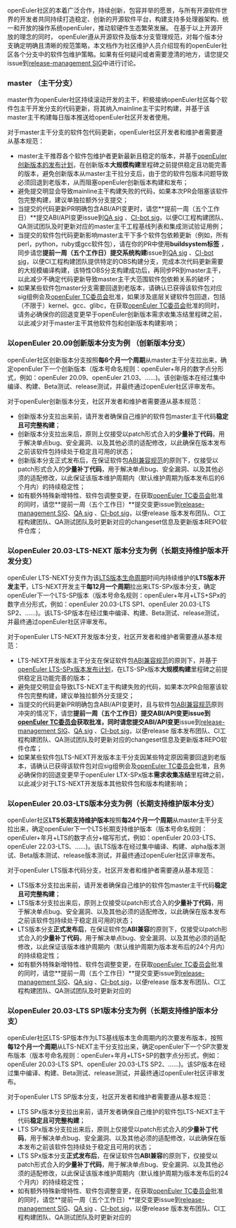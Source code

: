 openEuler社区的本着广泛合作，持续创新，包容并举的愿景，与所有开源软件世界的开发者共同持续打造稳定、创新的开源软件平台，构建支持多处理器架构、统一和开放的操作系统openEuler，推动软硬件生态繁荣发展。
在基于以上开源开放的理念的同时， openEuler遵从开源软件及版本分支管理规范，对每个版本分支确定明确且清晰的规范策略，本文档作为社区维护人员介绍现有的openEuler社区各个分支中的软件包维护策略。如果有任何疑问或者需要澄清的地方，请您提交issue到[release-management SIG](https://gitee.com/openeuler/release-management/issues)中进行讨论。

### master （主干分支）
master作为openEuler社区持续滚动开发的主干，积极接纳openEuler社区每个软件包主干开发分支的代码更新，将其纳入mainline主干实时构建，并基于该master主干构建每日版本推送给openEuler社区开发者使用。

对于master主干分支的软件包代码更新，openEuler社区开发者和维护者需要遵从基本规范：
* master主干推荐各个软件包维护者更新最新且稳定的版本，并基于[openEuler 创新版本的发布计划](https://gitee.com/openeuler/release-management)，在创新版本**大规模构建**里程碑之前提供稳定且功能完善的版本，避免创新版本从master主干拉分支后，由于您的软件包版本问题导致必须回退到老版本，从而阻塞openEuler创新版本构建和发布；
* 避免提交明显会导致mainline主干构建失败的代码，如果本次PR会阻塞该软件包完整构建，建议单独拉额外分支提交；
* 当提交的代码更新PR明确包含ABI/API变更时，请您**提前一周（五个工作日）**提交ABI/API变更issue到[QA sig](https://gitee.com/openeuler/QA/issues) 、[CI-bot sig](https://gitee.com/openeuler/ci-bot/issues)，以便CI工程构建团队、QA测试团队及时更新对应的master主干工程基线列表和集成测试验证用例；
* 当提交的软件包代码更新影响master主干下多个软件包依赖更新（例如，所有perl，python，ruby或gcc软件包），请在你的PR中使用**buildsystem标签** ，同步请您**提前一周（五个工作日）**提交**系统构建**issue到[QA sig](https://gitee.com/openeuler/QA/issues) 、[CI-bot sig](https://gitee.com/openeuler/ci-bot/issues)，以便CI工程构建团队提供特定的OBS构建分支，完成本次代码更新需要的大规模编译构建，该特性OBS分支构建成功后，再同步PR到master主干，以此减少不确定代码更新导致master主干大范围软件包依赖关系的破坏；
* 如果某些软件包master分支需要回退到老版本，请确认已获得该软件包对应sig组例会及[openEuler TC委员会](https://gitee.com/openeuler/community/tree/master/zh/technical-committee)批准，如果涉及底层关键软件包回退，包括（不限于）kernel、gcc、glibc，在获取[openEuler TC委员会](https://gitee.com/openeuler/community/tree/master/zh/technical-committee)批准的同时，请务必确保你的回退变更早于openEuler创新版本需求收集冻结里程碑之前，以此减少对于master主干其他软件包和创新版本构建影响；


### 以openEuler 20.09创新版本分支为例 （创新版本分支）
openEuler社区创新版本分支按照**每6个月一个周期**从master主干分支拉出来，确定openEuler下一个创新版本（版本号命名规则：openEuler+年月的数字点分形式，例如：openEuler 20.09、openEuler 21.03、......)。该创新版本在经过集中编译、构建、Beta测试、release测试，并最终通过openEuler社区评审发布。

对于openEuler创新版本分支，社区开发者和维护者需要遵从基本规范：
* 创新版本分支拉出来前，请开发者确保自己维护的软件包master主干代码**稳定且可完整构建**；
* 创新版本分支拉出来后，原则上仅接受以patch形式合入的**少量补丁代码**，用于解决单点bug、安全漏洞、以及其他必须的适配修改，以此确保在版本发布之前该软件包持续处于稳定且可用的状态；
* 创新版本分支正式发布后，在保证软件包[ABI兼容规范](https://gitee.com/openeuler/community/blob/master/zh/technical-committee/governance/software-management.md)的原则下，仅接受以patch形式合入的**少量补丁代码**，用于解决单点bug、安全漏洞、以及其他必须的适配修改，以此保证该版本维护周期内（默认维护周期为版本发布后的6个月内）的持续稳定性；
* 如有额外特殊新增特性、软件包调整变更，在获取[openEuler TC委员会](https://gitee.com/openeuler/community/tree/master/zh/technical-committee)批准的同时，请您**提前一周（五个工作日）**提交变更issue到[release-management SIG](https://gitee.com/openeuler/release-management/issues)、[QA sig](https://gitee.com/openeuler/QA/issues) 、[CI-bot sig](https://gitee.com/openeuler/ci-bot/issues)，以便release 版本发布团队、CI工程构建团队、QA测试团队及时更新对应的changeset信息及更新版本REPO软件仓库；


### 以openEuler 20.03-LTS-NEXT 版本分支为例（长期支持维护版本开发分支）
openEuler LTS-NEXT分支作为该[LTS版本生命周期](https://gitee.com/openeuler/release-management/blob/master/lifecycle.md)时间内持续维护的**LTS版本开发主干**，LTS-NEXT开发主干**每12月一个周期**拉出来LTS-SPx版本分支，确定openEuler下一个LTS-SP版本（版本号命名规则：openEuler+年月+LTS+SPx的数字点分形式，例如：openEuler 20.03-LTS SP1、openEuler 20.03-LTS SP2、......)。该LTS-SP版本在经过集中编译、构建、Beta测试、release测试，并最终通过openEuler社区评审发布。

对于openEuler LTS-NEXT开发版本分支，社区开发者和维护者需要遵从基本规范：

* LTS-NEXT开发版本主干分支在保证软件包[ABI兼容规范](https://gitee.com/openeuler/community/blob/master/zh/technical-committee/governance/software-management.md)的原则下，并基于[openEuler LTS-SPx版本发布计划](https://gitee.com/openeuler/release-management)，在LTS-SPx版本**大规模构建**里程碑之前提供稳定且功能完善的版本；
* 避免提交明显会导致LTS-NEXT主干构建失败的代码，如果本次PR会阻塞该软件包完整构建，建议单独拉额外分支提交；
* 当提交的代码更新PR明确包含ABI/API变更时，且与软件包[ABI兼容规范](https://gitee.com/openeuler/community/blob/master/zh/technical-committee/governance/software-management.md)原则冲突的情况下，请您**提前一周（五个工作日）**提交ABI/API变更issue到[openEuler TC委员会](https://gitee.com/openeuler/community/tree/master/zh/technical-committee)获取批准，同时请您提交**ABI/API变更**issue到[release-management SIG](https://gitee.com/openeuler/release-management/issues)、[QA sig](https://gitee.com/openeuler/QA/issues) 、[CI-bot sig](https://gitee.com/openeuler/ci-bot/issues)，以便release 版本发布团队、CI工程构建团队、QA测试团队及时更新对应的changeset信息及更新版本REPO软件仓库；
* 如果某些软件包LTS-NEXT开发版本主干分支因某些特定原因需要回退到老版本，请确认已获得该软件包对应sig组例会及[openEuler TC委员会](https://gitee.com/openeuler/community/tree/master/zh/technical-committee)批准，且务必确保你的回退变更早于openEuler LTX-SPx版本**需求收集冻结**里程碑之前，以此减少对于LTS-NEXT开发版本其他软件包和版本构建影响；

### 以openEuler 20.03-LTS版本分支为例（长期支持维护版本分支）
openEuler社区**LTS长期支持维护版本**按照**每24个月一个周期**从master主干分支拉出来，确定openEuler下一个LTS长期支持维护版本（版本号命名规则：openEuler+年月+LTS的数字点分+缩写形式，例如：openEuler 20.03-LTS、openEuler 22.03-LTS、......)。该LTS版本在经过集中编译、构建、alpha版本测试、Beta版本测试、release版本测试，并最终通过openEuler社区评审发布。

对于openEuler LTS版本代码分支，社区开发者和维护者需要遵从基本规范：

* LTS版本分支拉出来前，请开发者确保自己维护的软件包master主干代码**稳定且可完整构建**；
* LTS版本分支拉出来后，原则上仅接受以patch形式合入的**少量补丁代码**，用于解决单点bug、安全漏洞、以及其他必须的适配修改，以此确保在版本发布之前该软件包持续处于稳定且可用的状态；
* LTS版本分支**正式发布后**，在保证软件包**ABI兼容**的原则下，仅接受以patch形式合入的**少量补丁代码**，用于解决单点bug、安全漏洞、以及其他必须的适配修改，以此保证该版本维护周期内（默认维护周期为版本发布后的24个月内）的持续稳定性；
* 如有额外特殊新增特性、软件包调整变更，在获取[openEuler TC委员会](https://gitee.com/openeuler/community/tree/master/zh/technical-committee)批准的同时，请您**提前一周（五个工作日）**提交变更issue到[release-management SIG](https://gitee.com/openeuler/release-management/issues)、[QA sig](https://gitee.com/openeuler/QA/issues) 、[CI-bot sig](https://gitee.com/openeuler/ci-bot/issues)，以便release 版本发布团队、CI工程构建团队、QA测试团队及时更新对应的


### 以openEuler 20.03-LTS SP1版本分支为例（长期支持维护版本分支）
openEuler社区LTS-SP版本作为LTS基线版本生命周期内的次要发布版本，按照**每12个月一个周期**从LTS-NEXT主干分支拉出来，确定openEuler下一个SP次要发布版本（版本号命名规则：openEuler+年月+LTS+SP的数字点分形式，例如：openEuler 20.03-LTS SP1、openEuler 20.03-LTS SP2、......)。该SP版本在经过集中编译、构建、Beta测试、release测试，并最终通过openEuler社区评审发布。

对于openEuler LTS SP版本分支，社区开发者和维护者需要遵从基本规范：

* LTS SPx版本分支拉出来前，请开发者确保自己维护的软件包LTS-NEXT主干代码**稳定且可完整构建**；
* LTS SPx版本分支拉出来后，原则上仅接受以patch形式合入的**少量补丁代码**，用于解决单点bug、安全漏洞、以及其他必须的适配修改，以此确保在版本发布之前该软件包持续处于稳定且可用的状态；
* LTS SPx版本分支**正式发布后**，在保证软件包**ABI兼容**的原则下，仅接受以patch形式合入的**少量补丁代码**，用于解决单点bug、安全漏洞、以及其他必须的适配修改，以此保证该版本维护周期内（默认维护周期为版本发布后的24个月内）的持续稳定性；
* 如有额外特殊新增特性、软件包调整变更，在获取[openEuler TC委员会](https://gitee.com/openeuler/community/tree/master/zh/technical-committee)批准的同时，请您**提前一周（五个工作日）**提交变更issue到[release-management SIG](https://gitee.com/openeuler/release-management/issues)、[QA sig](https://gitee.com/openeuler/QA/issues) 、[CI-bot sig](https://gitee.com/openeuler/ci-bot/issues)，以便release 版本发布团队、CI工程构建团队、QA测试团队及时更新对应的